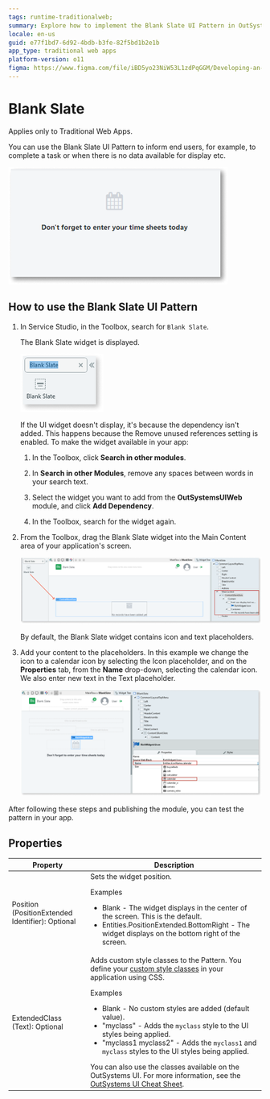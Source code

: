 ```yaml
---
tags: runtime-traditionalweb; 
summary: Explore how to implement the Blank Slate UI Pattern in OutSystems 11 (O11) for enhancing Traditional Web Apps when no data is available.
locale: en-us
guid: e77f1bd7-6d92-4bdb-b3fe-82f5bd1b2e1b
app_type: traditional web apps
platform-version: o11
figma: https://www.figma.com/file/iBD5yo23NiW53L1zdPqGGM/Developing-an-Application?type=design&node-id=222%3A46&mode=design&t=ANpsYvOCthr9AWot-1
---
```


# Blank Slate

<div class="info" markdown="1">

Applies only to Traditional Web Apps.

</div>

You can use the Blank Slate UI Pattern to inform end users, for example, to complete a task or when there is no data available for display etc.

![Screenshot of a Blank Slate example in a Traditional Web App](images/blankslate-1-ss.png "Blank Slate Example")

## How to use the Blank Slate UI Pattern

1. In Service Studio, in the Toolbox, search for `Blank Slate`.

    The Blank Slate widget is displayed.

    ![Screenshot showing the Blank Slate widget in the Service Studio toolbox](images/blankslate-2-ss.png "Blank Slate Widget in Service Studio")

    If the UI widget doesn't display, it's because the dependency isn't added. This happens because the Remove unused references setting is enabled. To make the widget available in your app:

    1. In the Toolbox, click **Search in other modules**.

    1. In **Search in other Modules**, remove any spaces between words in your search text.
    
    1. Select the widget you want to add from the **OutSystemsUIWeb** module, and click **Add Dependency**. 
    
    1. In the Toolbox, search for the widget again.

1. From the Toolbox, drag the Blank Slate widget into the Main Content area of your application's screen.

    ![Screenshot illustrating how to drag the Blank Slate widget into the main content area of an application screen](images/blankslate-3-ss.png "Dragging Blank Slate Widget")

    By default, the Blank Slate widget contains icon and text placeholders.

1. Add your content to the placeholders. In this example we change the icon to a calendar icon by selecting the Icon placeholder, and on the **Properties** tab, from the **Name** drop-down, selecting the calendar icon. We also enter new text in the Text placeholder.

    ![Screenshot demonstrating changing the icon to a calendar in the Blank Slate widget properties](images/blankslate-4-ss.png "Changing Icon to Calendar")

After following these steps and publishing the module, you can test the pattern in your app.

## Properties

| **Property** | **Description** |
|---|---|
| Position (PositionExtended Identifier): Optional | Sets the widget position. <p>Examples</p><ul><li>Blank - The widget displays in the center of the screen. This is the default.</li><li>Entities.PositionExtended.BottomRight - The widget displays on the bottom right of the screen. </li></ul> |
| ExtendedClass (Text): Optional | Adds custom style classes to the Pattern. You define your [custom style classes](../../../look-feel/css.md) in your application using CSS.<p>Examples</p><ul><li>Blank - No custom styles are added (default value).</li><li>"myclass" - Adds the ``myclass`` style to the UI styles being applied.</li><li>"myclass1 myclass2" - Adds the ``myclass1`` and ``myclass`` styles to the UI styles being applied. </li></ul>You can also use the classes available on the OutSystems UI. For more information, see the [OutSystems UI Cheat Sheet](https://outsystemsui.outsystems.com/OutSystemsUIWebsite/CheatSheet). |
